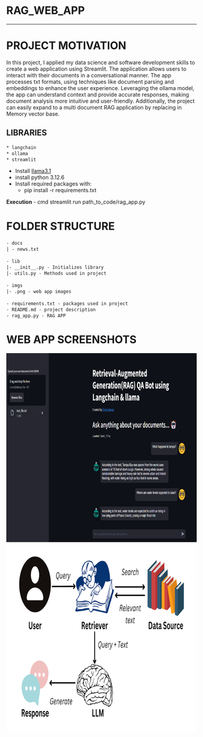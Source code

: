 
# RAG_WEB_APP

***
 
# PROJECT MOTIVATION

In this project, I applied my data science and software development skills to create a web application using Streamlit. The application allows users to interact with their documents in a conversational manner. The app processes txt formats, using techniques like document parsing and embeddings to enhance the user experience. Leveraging the ollama model, the app can understand context and provide accurate responses, making document analysis more intuitive and user-friendly. Additionally, the project can easily expand to a multi document RAG application by replacing in Memory vector base.

## LIBRARIES

    * langchain
    * ollama
    * streamlit
* Install [llama3.1](https://ollama.com/download)
* install python 3.12.6
* Install required packages with:
    * pip install -r requirements.txt

**Execution** - cmd streamlit run path_to_code/rag_app.py

# FOLDER STRUCTURE
```
- docs
| - news.txt

- lib
|- __init__.py - Initializes library
|- utils.py - Methods used in project

- imgs
|- .png - web app images

- requirements.txt - packages used in project
- README.md - project description
- rag_app.py - RAG APP
```

# WEB APP SCREENSHOTS

<img src="./imgs/project.png"  weight="600" height="500"/>

<img src="./imgs/llm.png"  weight="600" height="500"/>
